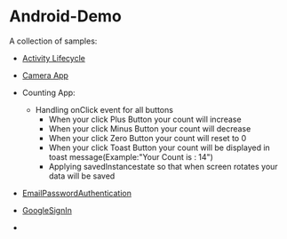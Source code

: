 # Android-Demo
A collection of samples:

- [Activity Lifecycle](https://developer.android.com/guide/components/activities/activity-lifecycle)
- [Camera App](https://developer.android.com/reference/android/widget/Gallery)
- Counting App: 
  - Handling onClick event for all buttons
      - When your click Plus Button your count will increase
      - When your click Minus Button your count will decrease
      - When your click Zero Button your count will reset to 0
      - When your click Toast Button your count will be displayed in toast message(Example:"Your Count is : 14")
      - Applying savedInstancestate so that when screen rotates your data will be saved
      
- [EmailPasswordAuthentication](https://firebase.google.com/docs/auth/android/email-link-auth)
- [GoogleSignIn](https://firebase.google.com/docs/auth/android/google-signin)
- 
